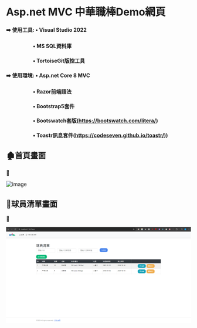 # Asp.net MVC 中華職棒Demo網頁
#### ➡️ 使用工具: • Visual Studio 2022 
#### &nbsp;&nbsp;&nbsp;&nbsp;&nbsp;&nbsp;&nbsp;&nbsp;&nbsp;&nbsp;&nbsp;&nbsp;&nbsp;&nbsp;&nbsp;&nbsp;&nbsp;&nbsp;&nbsp;&nbsp;&nbsp; • MS SQL資料庫
#### &nbsp;&nbsp;&nbsp;&nbsp;&nbsp;&nbsp;&nbsp;&nbsp;&nbsp;&nbsp;&nbsp;&nbsp;&nbsp;&nbsp;&nbsp;&nbsp;&nbsp;&nbsp;&nbsp;&nbsp;&nbsp; • TortoiseGit版控工具

#### ➡️ 使用環境: • Asp.net Core 8 MVC 
#### &nbsp;&nbsp;&nbsp;&nbsp;&nbsp;&nbsp;&nbsp;&nbsp;&nbsp;&nbsp;&nbsp;&nbsp;&nbsp;&nbsp;&nbsp;&nbsp;&nbsp;&nbsp;&nbsp;&nbsp;&nbsp; • Razor前端語法
#### &nbsp;&nbsp;&nbsp;&nbsp;&nbsp;&nbsp;&nbsp;&nbsp;&nbsp;&nbsp;&nbsp;&nbsp;&nbsp;&nbsp;&nbsp;&nbsp;&nbsp;&nbsp;&nbsp;&nbsp;&nbsp; • Bootstrap5套件 
#### &nbsp;&nbsp;&nbsp;&nbsp;&nbsp;&nbsp;&nbsp;&nbsp;&nbsp;&nbsp;&nbsp;&nbsp;&nbsp;&nbsp;&nbsp;&nbsp;&nbsp;&nbsp;&nbsp;&nbsp;&nbsp; • Bootswatch套版(https://bootswatch.com/litera/)
#### &nbsp;&nbsp;&nbsp;&nbsp;&nbsp;&nbsp;&nbsp;&nbsp;&nbsp;&nbsp;&nbsp;&nbsp;&nbsp;&nbsp;&nbsp;&nbsp;&nbsp;&nbsp;&nbsp;&nbsp;&nbsp; • Toastr訊息套件(https://codeseven.github.io/toastr/))

## 🏚️首頁畫面
🔽

![image](首頁畫面.PNG)

## 📃球員清單畫面
🔽

![image](球員清單畫面.PNG)

